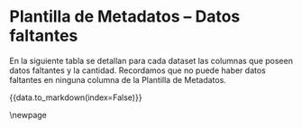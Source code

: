 

# Plantilla de Metadatos – Datos faltantes

En la siguiente tabla se detallan para cada dataset las columnas que poseen datos faltantes y la cantidad. 
Recordamos que no puede haber datos faltantes en ninguna columna de la Plantilla de Metadatos.


{{data.to_markdown(index=False)}}

\newpage